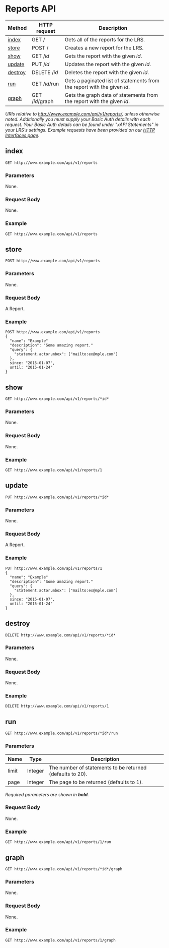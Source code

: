 ---
---

# Reports API

Method | HTTP request | Description
--- | --- | ---
[index](#index) | GET / | Gets all of the reports for the LRS.
[store](#store) | POST / | Creates a new report for the LRS.
[show](#show) | GET /*id* | Gets the report with the given *id*.
[update](#update) | PUT /*id* | Updates the report with the given *id*.
[destroy](#destroy) | DELETE /*id* | Deletes the report with the given *id*.
[run](#run) | GET /*id*/run | Gets a paginated list of statements from the report with the given *id*.
[graph](#graph) | GET /*id*/graph | Gets the graph data of statements from the report with the given *id*.


*URIs relative to http://www.example.com/api/v1/reports/, unless otherwise noted. Additionally you must supply your Basic Auth details with each request. Your Basic Auth details can be found under "xAPI Statements" in your LRS's settings. Example requests have been provided on our [HTTP Interfaces page](../postman).*

## index
```
GET http://www.example.com/api/v1/reports
```

### Parameters
None.

### Request Body
None.

### Example

    GET http://www.example.com/api/v1/reports

## store
```
POST http://www.example.com/api/v1/reports
```

### Parameters
None.

### Request Body
A Report.

### Example

    POST http://www.example.com/api/v1/reports
    {
      "name": "Example"
      "description": "Some amazing report."
      "query": {
        "statement.actor.mbox": ["mailto:ex@mple.com"]
      },
      since: "2015-01-07",
      until: "2015-01-24"
    }


## show
```
GET http://www.example.com/api/v1/reports/*id*
```

### Parameters
None.

### Request Body
None.

### Example

    GET http://www.example.com/api/v1/reports/1


## update
```
PUT http://www.example.com/api/v1/reports/*id*
```

### Parameters
None.

### Request Body
A Report.

### Example

    PUT http://www.example.com/api/v1/reports/1
    {
      "name": "Example"
      "description": "Some amazing report."
      "query": {
        "statement.actor.mbox": ["mailto:ex@mple.com"]
      },
      since: "2015-01-07",
      until: "2015-01-24"
    }


## destroy
```
DELETE http://www.example.com/api/v1/reports/*id*
```

### Parameters
None.

### Request Body
None.

### Example

    DELETE http://www.example.com/api/v1/reports/1


## run
```
GET http://www.example.com/api/v1/reports/*id*/run
```

### Parameters

Name | Type | Description
--- | --- | ---
limit | Integer | The number of statements to be returned (defaults to 20).
page | Integer | The page to be returned (defaults to 1).

*Required parameters are shown in __bold__.*

### Request Body
None.

### Example

    GET http://www.example.com/api/v1/reports/1/run


## graph
```
GET http://www.example.com/api/v1/reports/*id*/graph
```

### Parameters
None.

### Request Body
None.

### Example

    GET http://www.example.com/api/v1/reports/1/graph
